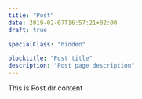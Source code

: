 ```yaml
---
title: "Post"
date: 2019-02-07T16:57:21+02:00
draft: true

specialClass: "hidden"

blocktitle: "Post title"
description: "Post page description"
---
```


This is Post dir content

